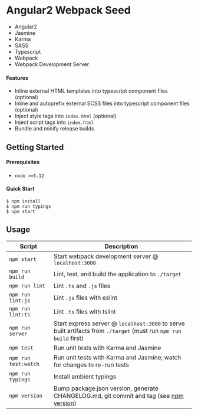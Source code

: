 # Angular2 Webpack Seed

- Angular2
- Jasmine
- Karma
- SASS
- Typescript
- Webpack
- Webpack Development Server


#### Features
- Inline external HTML templates into typescript component files (optional)
- Inline and autoprefix external SCSS files into typescript component files (optional)
- Inject style tags into `index.html` (optional)
- Inject script tags into `index.html`
- Bundle and minify release builds


Getting Started
---------------

#### Prerequisites
- `node >=5.12`

#### Quick Start
```shell
$ npm install
$ npm run typings
$ npm start
```


Usage
-----

|Script|Description|
|---|---|
|`npm start`|Start webpack development server @ `localhost:3000`|
|`npm run build`|Lint, test, and build the application to `./target`|
|`npm run lint`|Lint `.ts` and `.js` files|
|`npm run lint:js`|Lint `.js` files with eslint|
|`npm run lint:ts`|Lint `.ts` files with tslint|
|`npm run server`|Start express server @ `localhost:3000` to serve built artifacts from `./target` (must run `npm run build` first)|
|`npm test`|Run unit tests with Karma and Jasmine|
|`npm run test:watch`|Run unit tests with Karma and Jasmine; watch for changes to re-run tests|
|`npm run typings`|Install ambient typings|
|`npm version`|Bump package.json version, generate CHANGELOG.md, git commit and tag (see [npm version](https://docs.npmjs.com/cli/version))|
